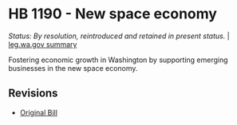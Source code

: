 # HB 1190 - New space economy
*Status: By resolution, reintroduced and retained in present status.* | [leg.wa.gov summary](https://app.leg.wa.gov/billsummary?BillNumber=1190&Year=2021)

Fostering economic growth in Washington by supporting emerging businesses in the new space economy.

## Revisions
* [Original Bill](1/)